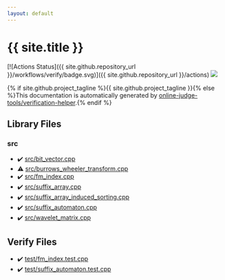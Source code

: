 ```yaml
---
layout: default
---
```


<!-- mathjax config similar to math.stackexchange -->
<script type="text/javascript" async
  src="https://cdnjs.cloudflare.com/ajax/libs/mathjax/2.7.5/MathJax.js?config=TeX-MML-AM_CHTML">
</script>
<script type="text/x-mathjax-config">
  MathJax.Hub.Config({
    TeX: { equationNumbers: { autoNumber: "AMS" }},
    tex2jax: {
      inlineMath: [ ['$','$'] ],
      processEscapes: true
    },
    "HTML-CSS": { matchFontHeight: false },
    displayAlign: "left",
    displayIndent: "2em"
  });
</script>

<script type="text/javascript" src="https://cdnjs.cloudflare.com/ajax/libs/jquery/3.4.1/jquery.min.js"></script>
<script src="https://cdn.jsdelivr.net/npm/jquery-balloon-js@1.1.2/jquery.balloon.min.js" integrity="sha256-ZEYs9VrgAeNuPvs15E39OsyOJaIkXEEt10fzxJ20+2I=" crossorigin="anonymous"></script>
<script type="text/javascript" src="assets/js/copy-button.js"></script>
<link rel="stylesheet" href="assets/css/copy-button.css" />


# {{ site.title }}

[![Actions Status]({{ site.github.repository_url }}/workflows/verify/badge.svg)]({{ site.github.repository_url }}/actions)
<a href="{{ site.github.repository_url }}"><img src="https://img.shields.io/github/last-commit/{{ site.github.owner_name }}/{{ site.github.repository_name }}" /></a>

{% if site.github.project_tagline %}{{ site.github.project_tagline }}{% else %}This documentation is automatically generated by <a href="https://github.com/online-judge-tools/verification-helper">online-judge-tools/verification-helper</a>.{% endif %}

## Library Files

<div id="25d902c24283ab8cfbac54dfa101ad31"></div>

### src

* :heavy_check_mark: <a href="library/src/bit_vector.cpp.html">src/bit_vector.cpp</a>
* :warning: <a href="library/src/burrows_wheeler_transform.cpp.html">src/burrows_wheeler_transform.cpp</a>
* :heavy_check_mark: <a href="library/src/fm_index.cpp.html">src/fm_index.cpp</a>
* :heavy_check_mark: <a href="library/src/suffix_array.cpp.html">src/suffix_array.cpp</a>
* :heavy_check_mark: <a href="library/src/suffix_array_induced_sorting.cpp.html">src/suffix_array_induced_sorting.cpp</a>
* :heavy_check_mark: <a href="library/src/suffix_automaton.cpp.html">src/suffix_automaton.cpp</a>
* :heavy_check_mark: <a href="library/src/wavelet_matrix.cpp.html">src/wavelet_matrix.cpp</a>


## Verify Files

* :heavy_check_mark: <a href="verify/test/fm_index.test.cpp.html">test/fm_index.test.cpp</a>
* :heavy_check_mark: <a href="verify/test/suffix_automaton.test.cpp.html">test/suffix_automaton.test.cpp</a>


